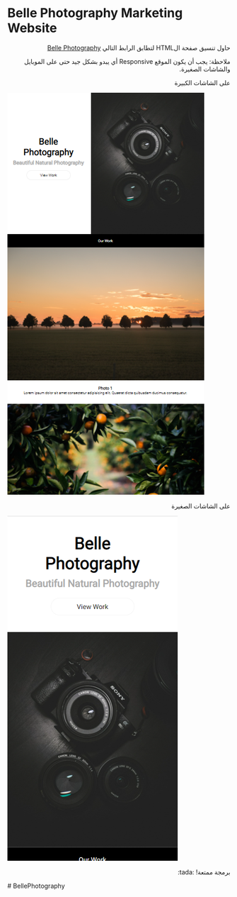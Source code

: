 <body>
    <h1>
        Belle Photography Marketing Website
    </h1>
    <p dir='rtl'>
        حاول تنسيق صفحة الHTML لتطابق الرابط التالي
        <a href='https://israamoqbel.github.io/belle-photography/' target='_blank'>
        Belle Photography
        </a>
    </p>
    <p dir='rtl'>
        <bold>ملاحظة: </bold>
        يجب أن يكون الموقع Responsive  أي يبدو بشكل جيد حتى على الموبايل والشاشات الصغيرة.
    </p>
    <p dir='rtl'>
        على الشاشات الكبيرة
    </p>
    <img src='./images/sample1.PNG' alt='sample1'>
    <p dir='rtl'>
        على الشاشات الصغيرة
    </p>
    <img src='./images/sample2.PNG' alt='sample2'>
    <p dir='rtl'>
        برمجة ممتعة! :tada:
    </p>
</body># BellePhotography
